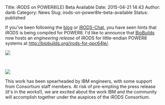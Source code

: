 Title: iRODS on POWER8(LE) Beta Available
Date: 2015-04-21 14:43
Author: danb
Category: News
Slug: irods-on-power8le-beta-available
Status: published

If you've been following the
[blog](http://irods.org/post/irods-development-update-march-2015/ "iRODS Development Update: March 2015")
or
[iRODS-Chat](https://groups.google.com/forum/#!searchin/irod-chat/power8/irod-chat/bHcQWdkWu1I/eCkhP7CtWpoJ),
you have seen hints that iRODS is being compiled for POWER8. I'd like to
announce that [BioBuilds](http://biobuilds.org/) now hosts an
*engineering release* of iRODS for little-endian POWER8 systems at
<http://biobuilds.org/irods-for-ppc64le/>.  
<!--more-->

<div class="full_image"><img src="{filename}/uploads/2015/04/power8.png" /></div>

 

<div class="full_image"><img src="{filename}/uploads/2015/04/ibmsmall.png" /></div>

This work has been spearheaded by IBM engineers, with some support from
Consortium staff members. At risk of pre-empting the press release (it's
in the works!), we are excited about the work IBM and the community will
accomplish together under the auspices of the iRODS Consortium.

